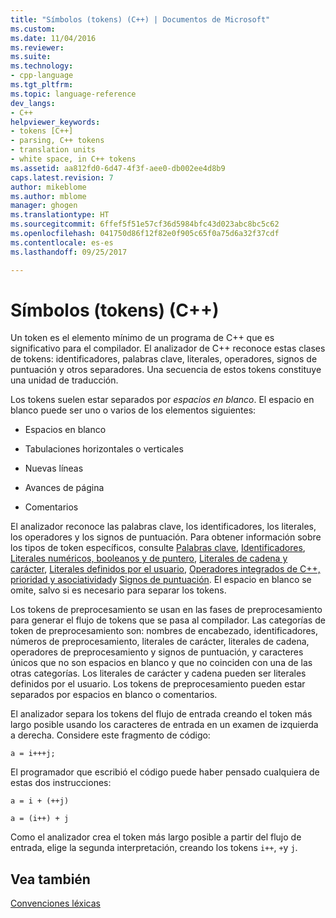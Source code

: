 ```yaml
---
title: "Símbolos (tokens) (C++) | Documentos de Microsoft"
ms.custom: 
ms.date: 11/04/2016
ms.reviewer: 
ms.suite: 
ms.technology:
- cpp-language
ms.tgt_pltfrm: 
ms.topic: language-reference
dev_langs:
- C++
helpviewer_keywords:
- tokens [C++]
- parsing, C++ tokens
- translation units
- white space, in C++ tokens
ms.assetid: aa812fd0-6d47-4f3f-aee0-db002ee4d8b9
caps.latest.revision: 7
author: mikeblome
ms.author: mblome
manager: ghogen
ms.translationtype: HT
ms.sourcegitcommit: 6ffef5f51e57cf36d5984bfc43d023abc8bc5c62
ms.openlocfilehash: 041750d86f12f82e0f905c65f0a75d6a32f37cdf
ms.contentlocale: es-es
ms.lasthandoff: 09/25/2017

---
```

# <a name="tokens-c"></a>Símbolos (tokens) (C++)
Un token es el elemento mínimo de un programa de C++ que es significativo para el compilador. El analizador de C++ reconoce estas clases de tokens: identificadores, palabras clave, literales, operadores, signos de puntuación y otros separadores. Una secuencia de estos tokens constituye una unidad de traducción.  
  
 Los tokens suelen estar separados por *espacios en blanco*. El espacio en blanco puede ser uno o varios de los elementos siguientes:  
  
-   Espacios en blanco  
  
-   Tabulaciones horizontales o verticales  
  
-   Nuevas líneas  
  
-   Avances de página  
  
-   Comentarios  
  
 El analizador reconoce las palabras clave, los identificadores, los literales, los operadores y los signos de puntuación. Para obtener información sobre los tipos de token específicos, consulte [Palabras clave](../cpp/keywords-cpp.md), [Identificadores](../cpp/identifiers-cpp.md), [Literales numéricos, booleanos y de puntero](../cpp/numeric-boolean-and-pointer-literals-cpp.md), [Literales de cadena y carácter](../cpp/string-and-character-literals-cpp.md), [Literales definidos por el usuario](../cpp/user-defined-literals-cpp.md), [Operadores integrados de C++, prioridad y asociatividad](../cpp/cpp-built-in-operators-precedence-and-associativity.md)y [Signos de puntuación](../cpp/punctuators-cpp.md). El espacio en blanco se omite, salvo si es necesario para separar los tokens.  
  
 Los tokens de preprocesamiento se usan en las fases de preprocesamiento para generar el flujo de tokens que se pasa al compilador. Las categorías de token de preprocesamiento son: nombres de encabezado, identificadores, números de preprocesamiento, literales de carácter, literales de cadena, operadores de preprocesamiento y signos de puntuación, y caracteres únicos que no son espacios en blanco y que no coinciden con una de las otras categorías. Los literales de carácter y cadena pueden ser literales definidos por el usuario. Los tokens de preprocesamiento pueden estar separados por espacios en blanco o comentarios.  
  
 El analizador separa los tokens del flujo de entrada creando el token más largo posible usando los caracteres de entrada en un examen de izquierda a derecha. Considere este fragmento de código:  
  
```  
a = i+++j;  
```  
  
 El programador que escribió el código puede haber pensado cualquiera de estas dos instrucciones:  
  
```  
a = i + (++j)  
  
a = (i++) + j  
```  
  
 Como el analizador crea el token más largo posible a partir del flujo de entrada, elige la segunda interpretación, creando los tokens `i++`, `+`y `j`.  
  
## <a name="see-also"></a>Vea también  
 [Convenciones léxicas](../cpp/lexical-conventions.md)

